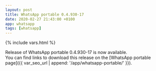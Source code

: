 ```yaml
---
layout: post
title: WhatsApp portable 0.4.930-17
date: 2020-02-27 21:43:00 +0100
app: whatsapp
tags: [whatsapp]
---
```

{% include vars.html %}

Release of WhatsApp portable 0.4.930-17 is now available.<br />
You can find links to download this release on the [WhatsApp portable page]({{ var_seo_url | append: '/app/whatsapp-portable/' }}).